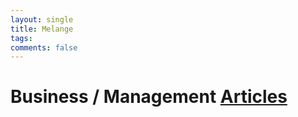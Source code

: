 ```yaml
---
layout: single
title: Melange
tags: 
comments: false
---
```


# Business / Management [Articles](articles.md)
